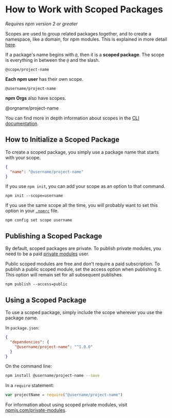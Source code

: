 <!--
title: 14 - How to work with scoped packages
featured: true
-->

# How to Work with Scoped Packages
*Requires npm version 2 or greater*

Scopes are used to group related packages together, and to create a namespace, like a domain, for npm modules. This is explained in more detail [here](http://localhost:5000/misc/scope).

If a package's name begins with `@`, then it is a **scoped package**. The scope is everything in between the `@` and the slash.

```
@scope/project-name
```

**Each npm user** has their own scope. 
```
@username/project-name
```
**npm Orgs** also have scopes. 

@orgname/project-name

You can find more in depth information about scopes in the [CLI documentation](https://docs.npmjs.com/misc/scope#publishing-public-scoped-packages-to-the-public-npm-registry).

## How to Initialize a Scoped Package

To create a scoped package, you simply use a package name that starts with your scope.

```json
{
  "name": "@username/project-name"
}
```

If you use `npm init`, you can add your scope as an option to that command.

```
npm init --scope=username
```

If you use the same scope all the time, you will probably want to set this option in your [`.npmrc`](https://docs.npmjs.com/files/npmrc) file.

```
npm config set scope username
```

## Publishing a Scoped Package

By default, scoped packages are private. To publish private modules, you need to be a paid [private modules](https://www.npmjs.com/private-modules) user.

Public scoped modules are free and don't require a paid subscription. To publish a public scoped module, set the access option when publishing it. This option will remain set for all subsequent publishes.

```
npm publish --access=public
```

## Using a Scoped Package

To use a scoped package, simply include the scope wherever you use the package name.

In `package.json`:

```json
{
  "dependencies": {
    "@username/project-name": "^1.0.0"
  }
}
```

On the command line:

```sh
npm install @username/project-name --save
```

In a `require` statement:

```js
var projectName = require("@username/project-name")
```

For information about using scoped private modules, visit [npmjs.com/private-modules](https://www.npmjs.com/private-modules).


